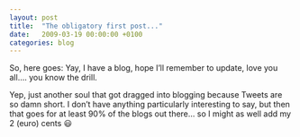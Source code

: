 ```yaml
---
layout: post
title:  "The obligatory first post..."
date:   2009-03-19 00:00:00 +0100
categories: blog
---
```

So, here goes: Yay, I have a blog, hope I’ll remember to update, love you all…. you know the drill.

Yep, just another soul that got dragged into blogging because Tweets are so damn short. I don’t have anything particularly interesting to say, but then that goes for at least 90% of the blogs out there… so I might as well add my 2 (euro) cents 😃
